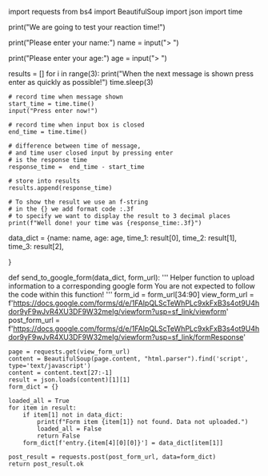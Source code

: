 import requests
from bs4 import BeautifulSoup
import json
import time

print("We are going to test your reaction time!")

print("Please enter your name:")
name = input("> ")

print("Please enter your age:")
age = input("> ")


results = []
for i in range(3):
    print("When the next message is shown press enter as quickly as possible!")
    time.sleep(3)
    
    # record time when message shown
    start_time = time.time() 
    input("Press enter now!")
    
    # record time when input box is closed
    end_time = time.time()
    
    # difference between time of message, 
    # and time user closed input by pressing enter
    # is the response time
    response_time =  end_time - start_time

    # store into results
    results.append(response_time)
    
    # To show the result we use an f-string
    # in the {} we add format code :.3f 
    # to specify we want to display the result to 3 decimal places
    print(f"Well done! your time was {response_time:.3f}")

data_dict = {name: name,
            age: age,
            time_1: result[0],
            time_2: result[1],
            time_3: result[2],

}


def send_to_google_form(data_dict, form_url):
    ''' Helper function to upload information to a corresponding google form 
        You are not expected to follow the code within this function!
    '''
    form_id = form_url[34:90]
    view_form_url = f'https://docs.google.com/forms/d/e/1FAIpQLScTeWhPLc9xkFxB3s4ot9U4hdor9yF9wJvR4XU3DF9W32meIg/viewform?usp=sf_link/viewform'
    post_form_url = f'https://docs.google.com/forms/d/e/1FAIpQLScTeWhPLc9xkFxB3s4ot9U4hdor9yF9wJvR4XU3DF9W32meIg/viewform?usp=sf_link/formResponse'

    page = requests.get(view_form_url)
    content = BeautifulSoup(page.content, "html.parser").find('script', type='text/javascript')
    content = content.text[27:-1]
    result = json.loads(content)[1][1]
    form_dict = {}
    
    loaded_all = True
    for item in result:
        if item[1] not in data_dict:
            print(f"Form item {item[1]} not found. Data not uploaded.")
            loaded_all = False
            return False
        form_dict[f'entry.{item[4][0][0]}'] = data_dict[item[1]]
    
    post_result = requests.post(post_form_url, data=form_dict)
    return post_result.ok
